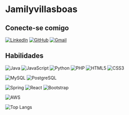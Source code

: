 # Jamilyvillasboas 

## Conecte-se comigo 
[![LinkedIn](https://img.shields.io/badge/LinkedIn-56070c?style=for-the-badge&logo=linkedin&logoColor=white)](https://www.linkedin.com/in/jamilyvillasboas/)
[![GitHub](https://img.shields.io/badge/GitHub-56070c?style=for-the-badge&logo=github&logoColor=white)](https://github.com/jamilyvillasboas)
[![Gmail](https://img.shields.io/badge/Gmail-56070c?style=for-the-badge&logo=gmail&logoColor=red)](mailto:jamilyvillasboas03@gmail.com)

## Habilidades
![Java](https://img.shields.io/badge/java-56070c.svg?style=for-the-badge&logo=openjdk&logoColor=white)
![JavaScript](https://img.shields.io/badge/JavaScript-56070c?style=for-the-badge&logo=javascript&logoColor=white)
![Python](https://img.shields.io/badge/python-56070c?style=for-the-badge&logo=python&logoColor=white)
![PHP](https://img.shields.io/badge/PHP-56070c?style=for-the-badge&logo=php&logoColor=white)
![HTML5](https://img.shields.io/badge/HTML5-56070c?style=for-the-badge&logo=html5&logoColor=white)
![CSS3](https://img.shields.io/badge/CSS3-56070c?style=for-the-badge&logo=css3&logoColor=white)

![MySQL](https://img.shields.io/badge/MySQL-56070c?style=for-the-badge&logo=mysql&logoColor=white)
![PostgreSQL](https://img.shields.io/badge/PostgreSQL-56070c?style=for-the-badge&logo=postgresql&logocolor=white)

![Spring](https://img.shields.io/badge/spring-56070c.svg?style=for-the-badge&logo=spring&logoColor=white)
![React](https://img.shields.io/badge/React-56070c?style=for-the-badge&logo=react&logoColor=61DAFB)
![Bootstrap](https://img.shields.io/badge/-boostrap-56070c?style=for-the-badge&logo=bootstrap&labelColor-56070c)

![AWS](https://img.shields.io/badge/AWS-56070c.svg?style=for-the-badge&logo=amazon-aws&logoColor=white)

![Top Langs](https://github-readme-stats-git-masterrstaa-rickstaa.vercel.app/api/top-langs/?username=jamilyvillasboas&layout=compact&bg_color=000&border_color=56070c&title_color=56070c&text_color=56070c)

